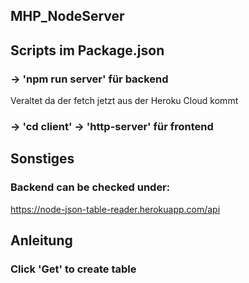 ## MHP_NodeServer

## Scripts im Package.json

### -> 'npm run server' für backend 

Veraltet da der fetch jetzt aus der Heroku Cloud kommt

### -> 'cd client' -> 'http-server' für frontend

## Sonstiges

### Backend can be checked under: 
https://node-json-table-reader.herokuapp.com/api

## Anleitung

### Click 'Get' to create table
